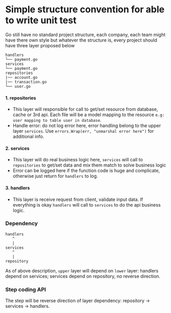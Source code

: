 # Simple structure convention for able to write unit test
Go still have no standard project structure, each company, each team might have there own style but whatever the structure is, every project should have three layer proposed below

```
handlers
└── payment.go
services
└── payment.go
repositories
|── account.go 
|── transaction.go
└── user.go 
```

#### 1. repositories
* This layer will responsible for call to get/set resource from database, cache or 3rd api. Each file will be a model mapping to the resource `e.g: user mapping to table user in database`.
* Handle error: do not log error here, error handling belong to the upper layer `services`. Use `errors.Wrap(err, "unmarshal error here")` for additional info.
#### 2. services
* This layer will do real business logic here, `services` will call to `repositories` to get/set data and mix them match to solve business logic
* Error can be logged here if the function code is huge and complicate, otherwise just return for `handlers` to log.
#### 3. handlers
* This layer is receive request from client, validate input data. If everything is okay `handlers` will call to `services` to do the api business logic.

### Dependency
```
handlers
   ^
   |
services
   ^
   |
repository
```
As of above description, `upper` layer will depend on `lower` layer: handlers depend on services; services depend on repository, no reverse direction.

### Step coding API
The step will be reverse direction of layer dependency: repository -> services -> handlers.